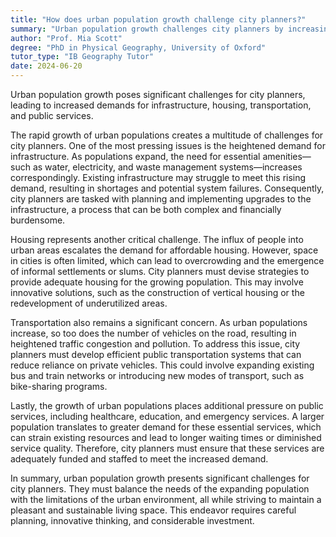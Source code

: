 ```yaml
---
title: "How does urban population growth challenge city planners?"
summary: "Urban population growth challenges city planners by increasing demands for infrastructure, housing, transportation, and public services."
author: "Prof. Mia Scott"
degree: "PhD in Physical Geography, University of Oxford"
tutor_type: "IB Geography Tutor"
date: 2024-06-20
---
```


Urban population growth poses significant challenges for city planners, leading to increased demands for infrastructure, housing, transportation, and public services.

The rapid growth of urban populations creates a multitude of challenges for city planners. One of the most pressing issues is the heightened demand for infrastructure. As populations expand, the need for essential amenities—such as water, electricity, and waste management systems—increases correspondingly. Existing infrastructure may struggle to meet this rising demand, resulting in shortages and potential system failures. Consequently, city planners are tasked with planning and implementing upgrades to the infrastructure, a process that can be both complex and financially burdensome.

Housing represents another critical challenge. The influx of people into urban areas escalates the demand for affordable housing. However, space in cities is often limited, which can lead to overcrowding and the emergence of informal settlements or slums. City planners must devise strategies to provide adequate housing for the growing population. This may involve innovative solutions, such as the construction of vertical housing or the redevelopment of underutilized areas.

Transportation also remains a significant concern. As urban populations increase, so too does the number of vehicles on the road, resulting in heightened traffic congestion and pollution. To address this issue, city planners must develop efficient public transportation systems that can reduce reliance on private vehicles. This could involve expanding existing bus and train networks or introducing new modes of transport, such as bike-sharing programs.

Lastly, the growth of urban populations places additional pressure on public services, including healthcare, education, and emergency services. A larger population translates to greater demand for these essential services, which can strain existing resources and lead to longer waiting times or diminished service quality. Therefore, city planners must ensure that these services are adequately funded and staffed to meet the increased demand.

In summary, urban population growth presents significant challenges for city planners. They must balance the needs of the expanding population with the limitations of the urban environment, all while striving to maintain a pleasant and sustainable living space. This endeavor requires careful planning, innovative thinking, and considerable investment.
    